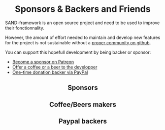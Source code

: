 <h1 align="center">Sponsors &amp; Backers and Friends</h1>

SAND-framework is an open source project and need to be used to improve their fonctionnality.

However, the amount of effort needed to maintain and develop new features for
the project is not sustainable without a [proper community on github](https://github.com/Acksop/SAND-framework/discussions).

You can support this hopefull development by being backer or sponsor:

- [Become a sponsor on Patreon](https://www.patreon.com/besancon25)
- [Offer a coffee or a beer to the developper](https://buymeacoffee.com/acksop)
- [One-time donation backer via PayPal](https://www.paypal.com/paypalme/acksop/25)

<h2 align="center">Sponsors</h2>

<h2 align="center">Coffee/Beers makers</h2>

<h2 align="center">Paypal backers</h2>
